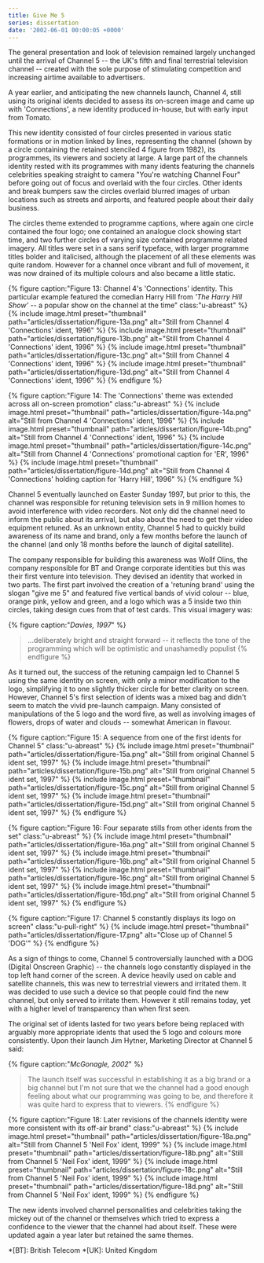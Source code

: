 ```yaml
---
title: Give Me 5
series: dissertation
date: '2002-06-01 00:00:05 +0000'
---
```

The general presentation and look of television remained largely unchanged until the arrival of Channel 5 -- the UK's fifth and final terrestrial television channel -- created with the sole purpose of stimulating competition and increasing airtime available to advertisers.

A year earlier, and anticipating the new channels launch, Channel 4, still using its original idents decided to assess its on-screen image and came up with 'Connections', a new identity produced in-house, but with early input from Tomato.

This new identity consisted of four circles presented in various static formations or in motion linked by lines, representing the channel (shown by a circle containing the retained stenciled 4 figure from 1982), its programmes, its viewers and society at large. A large part of the channels identity rested with its programmes with many idents featuring the channels celebrities speaking straight to camera "You're watching Channel Four" before going out of focus and overlaid with the four circles. Other idents and break bumpers saw the circles overlaid blurred images of urban locations such as streets and airports, and featured people about their daily business.

The circles theme extended to programme captions, where again one circle contained the four logo; one contained an analogue clock showing start time, and two further circles of varying size contained programme related imagery. All titles were set in a sans serif typeface, with larger programme titles bolder and italicised, although the placement of all these elements was quite random. However for a channel once vibrant and full of movement, it was now drained of its multiple colours and also became a little static.

{% figure caption:"Figure 13: Channel 4's 'Connections' identity. This particular example featured the comedian Harry Hill from <cite>'The Harry Hill Show'</cite> -- a popular show on the channel at the time" class:"u-abreast" %}
{% include image.html preset="thumbnail" path="articles/dissertation/figure-13a.png" alt="Still from Channel 4 'Connections' ident, 1996" %}
{% include image.html preset="thumbnail" path="articles/dissertation/figure-13b.png" alt="Still from Channel 4 'Connections' ident, 1996" %}
{% include image.html preset="thumbnail" path="articles/dissertation/figure-13c.png" alt="Still from Channel 4 'Connections' ident, 1996" %}
{% include image.html preset="thumbnail" path="articles/dissertation/figure-13d.png" alt="Still from Channel 4 'Connections' ident, 1996" %}
{% endfigure %}

{% figure caption:"Figure 14: The 'Connections' theme was extended across all on-screen promotion" class:"u-abreast" %}
{% include image.html preset="thumbnail" path="articles/dissertation/figure-14a.png" alt="Still from Channel 4 'Connections' ident, 1996" %}
{% include image.html preset="thumbnail" path="articles/dissertation/figure-14b.png" alt="Still from Channel 4 'Connections' ident, 1996" %}
{% include image.html preset="thumbnail" path="articles/dissertation/figure-14c.png" alt="Still from Channel 4 'Connections' promotional caption for 'ER', 1996" %}
{% include image.html preset="thumbnail" path="articles/dissertation/figure-14d.png" alt="Still from Channel 4 'Connections' holding caption for 'Harry Hill', 1996" %}
{% endfigure %}

Channel 5 eventually launched on Easter Sunday 1997, but prior to this, the channel was responsible for retuning television sets in 9 million homes to avoid interference with video recorders. Not only did the channel need to inform the public about its arrival, but also about the need to get their video equipment retuned. As an unknown entity, Channel 5 had to quickly build awareness of its name and brand, only a few months before the launch of the channel (and only 18 months before the launch of digital satellite).

The company responsible for building this awareness was Wollf Olins, the company responsible for BT and Orange corporate identities but this was their first venture into television. They devised an identity that worked in two parts. The first part involved the creation of a 'retuning brand' using the slogan "give me 5" and featured five vertical bands of vivid colour -- blue, orange pink, yellow and green, and a logo which was a 5 inside two thin circles, taking design cues from that of test cards. This visual imagery was:

{% figure caption:"<cite>Davies, 1997</cite>" %}
> ...deliberately bright and straight forward -- it reflects the tone of the programming which will be optimistic and unashamedly populist
{% endfigure %}

As it turned out, the success of the retuning campaign led to Channel 5 using the same identity on screen, with only a minor modification to the logo, simplifying it to one slightly thicker circle for better clarity on screen. However, Channel 5's first selection of idents was a mixed bag and didn't seem to match the vivid pre-launch campaign. Many consisted of manipulations of the 5 logo and the word five, as well as involving images of flowers, drops of water and clouds -- somewhat American in flavour.

{% figure caption:"Figure 15: A sequence from one of the first idents for Channel 5" class:"u-abreast" %}
{% include image.html preset="thumbnail" path="articles/dissertation/figure-15a.png" alt="Still from original Channel 5 ident set, 1997" %}
{% include image.html preset="thumbnail" path="articles/dissertation/figure-15b.png" alt="Still from original Channel 5 ident set, 1997" %}
{% include image.html preset="thumbnail" path="articles/dissertation/figure-15c.png" alt="Still from original Channel 5 ident set, 1997" %}
{% include image.html preset="thumbnail" path="articles/dissertation/figure-15d.png" alt="Still from original Channel 5 ident set, 1997" %}
{% endfigure %}

{% figure caption:"Figure 16: Four separate stills from other idents from the set" class:"u-abreast" %}
{% include image.html preset="thumbnail" path="articles/dissertation/figure-16a.png" alt="Still from original Channel 5 ident set, 1997" %}
{% include image.html preset="thumbnail" path="articles/dissertation/figure-16b.png" alt="Still from original Channel 5 ident set, 1997" %}
{% include image.html preset="thumbnail" path="articles/dissertation/figure-16c.png" alt="Still from original Channel 5 ident set, 1997" %}
{% include image.html preset="thumbnail" path="articles/dissertation/figure-16d.png" alt="Still from original Channel 5 ident set, 1997" %}
{% endfigure %}

{% figure caption:"Figure 17: Channel 5 constantly displays its logo on screen" class:"u-pull-right" %}
{% include image.html preset="thumbnail" path="articles/dissertation/figure-17.png" alt="Close up of Channel 5 'DOG'" %}
{% endfigure %}

As a sign of things to come, Channel 5 controversially launched with a DOG (Digital Onscreen Graphic) -- the channels logo constantly displayed in the top left hand corner of the screen. A device heavily used on cable and satellite channels, this was new to terrestrial viewers and irritated them. It was decided to use such a device so that people could find the new channel, but only served to irritate them. However it still remains today, yet with a higher level of transparency than when first seen.

The original set of idents lasted for two years before being replaced with arguably more appropriate idents that used the 5 logo and colours more consistently. Upon their launch Jim Hytner, Marketing Director at Channel 5 said:

{% figure caption:"<cite>McGonagle, 2002</cite>" %}
> The launch itself was successful in establishing it as a big brand or a big channel but I'm not sure that we the channel had a good enough feeling about what our programming was going to be, and therefore it was quite hard to express that to viewers.
{% endfigure %}

{% figure caption:"Figure 18: Later revisions of the channels identity were more consistent with its off-air brand" class:"u-abreast" %}
{% include image.html preset="thumbnail" path="articles/dissertation/figure-18a.png" alt="Still from Channel 5 'Neil Fox' ident, 1999" %}
{% include image.html preset="thumbnail" path="articles/dissertation/figure-18b.png" alt="Still from Channel 5 'Neil Fox' ident, 1999" %}
{% include image.html preset="thumbnail" path="articles/dissertation/figure-18c.png" alt="Still from Channel 5 'Neil Fox' ident, 1999" %}
{% include image.html preset="thumbnail" path="articles/dissertation/figure-18d.png" alt="Still from Channel 5 'Neil Fox' ident, 1999" %}
{% endfigure %}

The new idents involved channel personalities and celebrities taking the mickey out of the channel or themselves which tried to express a confidence to the viewer that the channel had about itself. These were updated again a year later but retained the same themes.

*[BT]: British Telecom
*[UK]: United Kingdom
